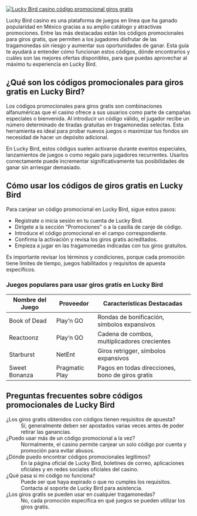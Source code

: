[![Lucky Bird casino código promocional giros gratis](https://123-caf.pages.dev/gitsignup.png)](https://vrmoo.ru/Bt82HjjY)

<p>Lucky Bird casino es una plataforma de juegos en línea que ha ganado popularidad en México gracias a su amplio catálogo y atractivas promociones. Entre las más destacadas están los códigos promocionales para giros gratis, que permiten a los jugadores disfrutar de las tragamonedas sin riesgo y aumentar sus oportunidades de ganar. Esta guía te ayudará a entender cómo funcionan estos códigos, dónde encontrarlos y cuáles son las mejores ofertas disponibles, para que puedas aprovechar al máximo tu experiencia en Lucky Bird.</p>  <h2>¿Qué son los códigos promocionales para giros gratis en Lucky Bird?</h2> <p>Los códigos promocionales para giros gratis son combinaciones alfanuméricas que el casino ofrece a sus usuarios como parte de campañas especiales o bienvenida. Al introducir un código válido, el jugador recibe un número determinado de tiradas gratuitas en tragamonedas selectas. Esta herramienta es ideal para probar nuevos juegos o maximizar tus fondos sin necesidad de hacer un depósito adicional.</p> <p>En Lucky Bird, estos códigos suelen activarse durante eventos especiales, lanzamientos de juegos o como regalo para jugadores recurrentes. Usarlos correctamente puede incrementar significativamente tus posibilidades de ganar sin arriesgar demasiado.</p>  <h2>Cómo usar los códigos de giros gratis en Lucky Bird</h2> <p>Para canjear un código promocional en Lucky Bird, sigue estos pasos:</p> <ul>   <li>Regístrate o inicia sesión en tu cuenta de Lucky Bird.</li>   <li>Dirígete a la sección "Promociones" o a la casilla de canje de código.</li>   <li>Introduce el código promocional en el campo correspondiente.</li>   <li>Confirma la activación y revisa los giros gratis acreditados.</li>   <li>Empieza a jugar en las tragamonedas indicadas con tus giros gratuitos.</li> </ul> <p>Es importante revisar los términos y condiciones, porque cada promoción tiene límites de tiempo, juegos habilitados y requisitos de apuesta específicos.</p>  <h3>Juegos populares para usar giros gratis en Lucky Bird</h3> <table>   <thead>     <tr>       <th>Nombre del Juego</th>       <th>Proveedor</th>       <th>Características Destacadas</th>     </tr>   </thead>   <tbody>     <tr>       <td>Book of Dead</td>       <td>Play’n GO</td>       <td>Rondas de bonificación, símbolos expansivos</td>     </tr>     <tr>       <td>Reactoonz</td>       <td>Play’n GO</td>       <td>Cadena de combos, multiplicadores crecientes</td>     </tr>     <tr>       <td>Starburst</td>       <td>NetEnt</td>       <td>Giros retrigger, símbolos expansivos</td>     </tr>     <tr>       <td>Sweet Bonanza</td>       <td>Pragmatic Play</td>       <td>Pagos en todas direcciones, bono de giros gratis</td>     </tr>   </tbody> </table>  <h2>Preguntas frecuentes sobre códigos promocionales de Lucky Bird</h2> <dl>   <dt>¿Los giros gratis obtenidos con códigos tienen requisitos de apuesta?</dt>   <dd>Sí, generalmente deben ser apostados varias veces antes de poder retirar las ganancias.</dd>    <dt>¿Puedo usar más de un código promocional a la vez?</dt>   <dd>Normalmente, el casino permite canjear un solo código por cuenta y promoción para evitar abusos.</dd>    <dt>¿Dónde puedo encontrar códigos promocionales legítimos?</dt>   <dd>En la página oficial de Lucky Bird, boletines de correo, aplicaciones oficiales y en redes sociales oficiales del casino.</dd>    <dt>¿Qué pasa si mi código no funciona?</dt>   <dd>Puede ser que haya expirado o que no cumples los requisitos. Contacta al soporte de Lucky Bird para asistencia.</dd>    <dt>¿Los giros gratis se pueden usar en cualquier tragamonedas?</dt>   <dd>No, cada promoción especifica en qué juegos se pueden utilizar los giros gratis.</dd> </dl>
